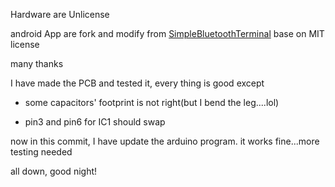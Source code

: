 Hardware are Unlicense

android App are fork and modify from  [SimpleBluetoothTerminal](#https://github.com/kai-morichSimpleBluetoothTerminal) base on MIT license

many thanks

I have made the PCB and tested it, every thing is good except 

* some capacitors' footprint is not right(but I bend the leg....lol)

* pin3 and pin6 for IC1 should swap


now in this commit, I have update the arduino program. it works fine...more testing needed


all down, good night!
